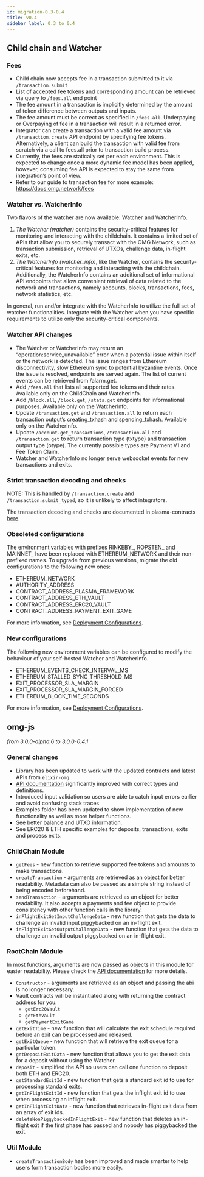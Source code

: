 ```yaml
---
id: migration-0.3-0.4
title: v0.4
sidebar_label: 0.3 to 0.4
---
```


## Child chain and Watcher

### Fees
- Child chain now accepts fee in a transaction submitted to it via `/transaction.submit` 
- List of accepted fee tokens and corresponding amount can be retrieved via query to `/fees.all` end point
- The fee amount in a transaction is implicitly determined by the amount of token difference between outputs and inputs. 
- The fee amount must be correct as specified in `/fees.all`. Underpaying or Overpaying of fee in a transaction will result in a returned error.
- Integrator can create a transaction with a valid fee amount via `/transaction.create` API endpoint by specifying fee tokens. Alternatively, a client can build the transaction with valid fee from scratch via a call to fees.all prior to transaction build process.
- Currently, the fees are statically set per each environment. This is expected to change once a more dynamic fee model has been applied, however, consuming fee API is expected to stay the same from integration’s point of view.
- Refer to our guide to transaction fee for more example: https://docs.omg.network/fees

### Watcher vs. WatcherInfo
Two flavors of the watcher are now available: Watcher and WatcherInfo.

1. *The Watcher (watcher)* contains the security-critical features for monitoring and interacting with the childchain. It contains a limited set of APIs that allow you to securely transact with the OMG Network, such as transaction submission, retrieval of UTXOs, challenge data, in-flight exits, etc.
2. *The WatcherInfo (watcher_info)*, like the Watcher, contains the security-critical features for monitoring and interacting with the childchain. Additionally, the WatcherInfo contains an additional set of informational API endpoints that allow convenient retrieval of data related to the network and transactions, namely accounts, blocks, transactions, fees, network statistics, etc.

In general, run and/or integrate with the WatcherInfo to utilize the full set of watcher functionalities. Integrate with the Watcher when you have specific requirements to utilize only the security-critical components.

### Watcher API changes
- The Watcher or WatcherInfo may return an “operation:service_unavailable” error when a potential issue within itself or the network is detected. The issue ranges from Ethereum disconnectivity, slow Ethereum sync to potential byzantine events. Once the issue is resolved, endpoints are served again. The list of current events can be retrieved from /alarm.get.
- Add `/fees.all` that lists all supported fee tokens and their rates. Available only on the ChildChain and WatcherInfo.
- Add `/block.all`, `/block.get`, `/stats.get` endpoints for informational purposes. Available only on the WatcherInfo.
- Update `/transaction.get` and `/transaction.all` to return each transaction output’s creating_txhash and spending_txhash. Available only on the WatcherInfo.
- Update `/account.get_transactions`, `/transaction.all` and `/transaction.get` to return transaction type (txtype) and transaction output type (otype). The currently possible types are Payment V1 and Fee Token Claim.
- Watcher and WatcherInfo no longer serve websocket events for new transactions and exits.

### Strict transaction decoding and checks

NOTE: This is handled by `/transaction.create` and `/transaction.submit_typed`, so it is unlikely to affect integrators.

The transaction decoding and checks are documented in plasma-contracts [here](https://github.com/omgnetwork/plasma-contracts/blob/master/plasma_framework/docs/integration-docs/integration-doc.md#transactions).

### Obsoleted configurations
The environment variables with prefixes RINKEBY_, ROPSTEN_ and MAINNET_ have been replaced with ETHEREUM_NETWORK and their non-prefixed names. To upgrade from previous versions, migrate the old configurations to the following new ones:

- ETHEREUM_NETWORK
- AUTHORITY_ADDRESS
- CONTRACT_ADDRESS_PLASMA_FRAMEWORK
- CONTRACT_ADDRESS_ETH_VAULT
- CONTRACT_ADDRESS_ERC20_VAULT
- CONTRACT_ADDRESS_PAYMENT_EXIT_GAME

For more information, see [Deployment Configurations](https://github.com/omgnetwork/elixir-omg/blob/master/docs/deployment_configuration.md).

### New configurations
The following new environment variables can be configured to modify the behaviour of your self-hosted Watcher and WatcherInfo.

- ETHEREUM_EVENTS_CHECK_INTERVAL_MS
- ETHEREUM_STALLED_SYNC_THRESHOLD_MS
- EXIT_PROCESSOR_SLA_MARGIN
- EXIT_PROCESSOR_SLA_MARGIN_FORCED
- ETHEREUM_BLOCK_TIME_SECONDS

For more information, see [Deployment Configurations](https://github.com/omgnetwork/elixir-omg/blob/master/docs/deployment_configuration.md).

## omg-js
*from 3.0.0-alpha.6 to 3.0.0-0.4.1*

### General changes
- Library has been updated to work with the updated contracts and latest APIs from `elixir-omg`.
- [API documentation](https://docs.omg.network/omg-js/) significantly improved with correct types and definitions.
- Introduced input validation so users are able to catch input errors earlier and avoid confusing stack traces
- Examples folder has been updated to show implementation of new functionality as well as more helper functions.
- See better balance and UTXO information.
- See ERC20 & ETH specific examples for deposits, transactions, exits and process exits.

### ChildChain Module
- `getFees` - new function to retrieve supported fee tokens and amounts to make transactions.
- `createTransaction` - arguments are retrieved as an object for better readability. Metadata can also be passed as a simple string instead of being encoded beforehand.
- `sendTransaction` - arguments are retrieved as an object for better readability. It also accepts a payments and fee object to provide consistency with other function calls in the library. 
- `inFlightExitGetInputChallengeData` - new function that gets the data to challenge an invalid input piggybacked on an in-flight exit.
- `inFlightExitGetOutputChallengeData` - new function that gets the data to challenge an invalid output piggybacked on an in-flight exit.

### RootChain Module
In most functions, arguments are now passed as objects in this module for easier readability. Please check the [API documentation](https://docs.omg.network/omg-js/) for more details.
- `Constructor` - arguments are retrieved as an object and passing the abi is no longer necessary. 
- Vault contracts will be instantiated along with returning the contract address for you.
    - `getErc20Vault`
    - `getEthVault`
    - `getPaymentExitGame`
- `getExitTime` - new function that will calculate the exit schedule required before an exit can be processed and released.
- `getExitQueue` - new function that will retrieve the exit queue for a particular token.
- `getDepositExitData` - new function that allows you to get the exit data for a deposit without using the Watcher.
- `deposit` - simplified the API so users can call one function to deposit both ETH and ERC20.
- `getStandardExitId` - new function that gets a standard exit id to use for processing standard exits.
- `getInFlightExitId` - new function that gets the inflight exit id to use when processing an inflight exit.
- `getInFlightExitData` - new function that retrieves in-flight exit data from an array of exit ids.
- `deleteNonPiggybackedInFlightExit` - new function that deletes an in-flight exit if the first phase has passed and nobody has piggybacked the exit.

### Util Module
- `createTransactionBody` has been improved and made smarter to help users form transaction bodies more easily.

